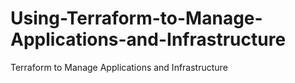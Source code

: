 # Using-Terraform-to-Manage-Applications-and-Infrastructure

Terraform to Manage Applications and Infrastructure
